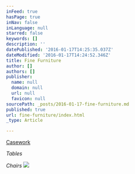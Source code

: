 ```yaml
---
inFeed: true
hasPage: true
inNav: false
inLanguage: null
starred: false
keywords: []
description: ''
datePublished: '2016-01-17T14:25:35.037Z'
dateModified: '2016-01-17T14:24:52.346Z'
title: Fine Furniture
author: []
authors: []
publisher:
  name: null
  domain: null
  url: null
  favicon: null
sourcePath: _posts/2016-01-17-fine-furniture.md
published: true
url: fine-furniture/index.html
_type: Article

---
```

[Casework][0]

_Tables_

_Chairs_
![](https://the-grid-user-content.s3-us-west-2.amazonaws.com/3ed96a04-465d-45f5-a6c9-c6dd7d34425a.jpg)

[0]: null